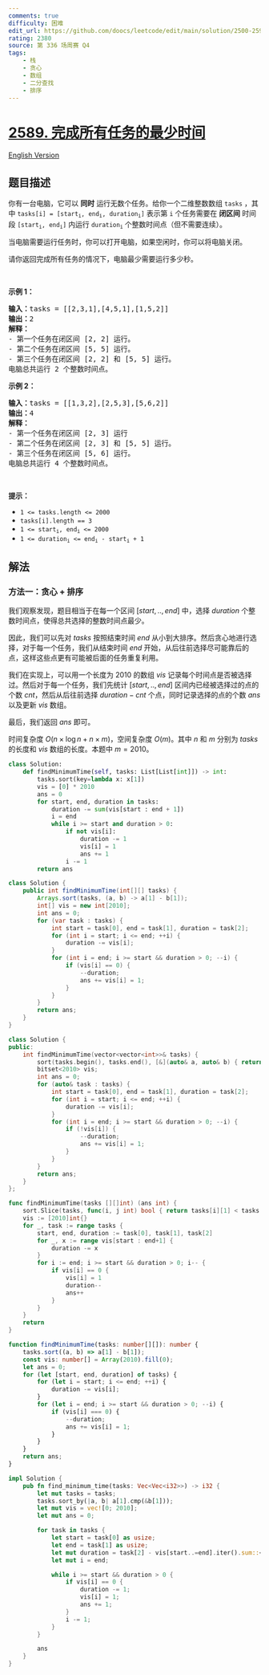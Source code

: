 ```yaml
---
comments: true
difficulty: 困难
edit_url: https://github.com/doocs/leetcode/edit/main/solution/2500-2599/2589.Minimum%20Time%20to%20Complete%20All%20Tasks/README.md
rating: 2380
source: 第 336 场周赛 Q4
tags:
    - 栈
    - 贪心
    - 数组
    - 二分查找
    - 排序
---
```


<!-- problem:start -->

# [2589. 完成所有任务的最少时间](https://leetcode.cn/problems/minimum-time-to-complete-all-tasks)

[English Version](/solution/2500-2599/2589.Minimum%20Time%20to%20Complete%20All%20Tasks/README_EN.md)

## 题目描述

<!-- description:start -->

<p>你有一台电脑，它可以 <strong>同时</strong>&nbsp;运行无数个任务。给你一个二维整数数组&nbsp;<code>tasks</code>&nbsp;，其中&nbsp;<code>tasks[i] = [start<sub>i</sub>, end<sub>i</sub>, duration<sub>i</sub>]</code>&nbsp;表示第&nbsp;<code>i</code>&nbsp;个任务需要在 <strong>闭区间</strong>&nbsp;时间段&nbsp;<code>[start<sub>i</sub>, end<sub>i</sub>]</code>&nbsp;内运行&nbsp;<code>duration<sub>i</sub></code>&nbsp;个整数时间点（但不需要连续）。</p>

<p>当电脑需要运行任务时，你可以打开电脑，如果空闲时，你可以将电脑关闭。</p>

<p>请你返回完成所有任务的情况下，电脑最少需要运行多少秒。</p>

<p>&nbsp;</p>

<p><strong>示例 1：</strong></p>

<pre><b>输入：</b>tasks = [[2,3,1],[4,5,1],[1,5,2]]
<b>输出：</b>2
<b>解释：</b>
- 第一个任务在闭区间 [2, 2] 运行。
- 第二个任务在闭区间 [5, 5] 运行。
- 第三个任务在闭区间 [2, 2] 和 [5, 5] 运行。
电脑总共运行 2 个整数时间点。
</pre>

<p><strong>示例 2：</strong></p>

<pre><b>输入：</b>tasks = [[1,3,2],[2,5,3],[5,6,2]]
<b>输出：</b>4
<b>解释：</b>
- 第一个任务在闭区间 [2, 3] 运行
- 第二个任务在闭区间 [2, 3] 和 [5, 5] 运行。
- 第三个任务在闭区间 [5, 6] 运行。
电脑总共运行 4 个整数时间点。
</pre>

<p>&nbsp;</p>

<p><strong>提示：</strong></p>

<ul>
	<li><code>1 &lt;= tasks.length &lt;= 2000</code></li>
	<li><code>tasks[i].length == 3</code></li>
	<li><code>1 &lt;= start<sub>i</sub>, end<sub>i</sub> &lt;= 2000</code></li>
	<li><code>1 &lt;= duration<sub>i</sub> &lt;= end<sub>i</sub> - start<sub>i</sub> + 1 </code></li>
</ul>

<!-- description:end -->

## 解法

<!-- solution:start -->

### 方法一：贪心 + 排序

我们观察发现，题目相当于在每一个区间 $[start,..,end]$ 中，选择 $duration$ 个整数时间点，使得总共选择的整数时间点最少。

因此，我们可以先对 $tasks$ 按照结束时间 $end$ 从小到大排序。然后贪心地进行选择，对于每一个任务，我们从结束时间 $end$ 开始，从后往前选择尽可能靠后的点，这样这些点更有可能被后面的任务重复利用。

我们在实现上，可以用一个长度为 $2010$ 的数组 $vis$ 记录每个时间点是否被选择过。然后对于每一个任务，我们先统计 $[start,..,end]$ 区间内已经被选择过的点的个数 $cnt$，然后从后往前选择 $duration - cnt$ 个点，同时记录选择的点的个数 $ans$ 以及更新 $vis$ 数组。

最后，我们返回 $ans$ 即可。

时间复杂度 $O(n \times \log n + n \times m)$，空间复杂度 $O(m)$。其中 $n$ 和 $m$ 分别为 $tasks$ 的长度和 $vis$ 数组的长度。本题中 $m = 2010$。

<!-- tabs:start -->

```python
class Solution:
    def findMinimumTime(self, tasks: List[List[int]]) -> int:
        tasks.sort(key=lambda x: x[1])
        vis = [0] * 2010
        ans = 0
        for start, end, duration in tasks:
            duration -= sum(vis[start : end + 1])
            i = end
            while i >= start and duration > 0:
                if not vis[i]:
                    duration -= 1
                    vis[i] = 1
                    ans += 1
                i -= 1
        return ans
```

```java
class Solution {
    public int findMinimumTime(int[][] tasks) {
        Arrays.sort(tasks, (a, b) -> a[1] - b[1]);
        int[] vis = new int[2010];
        int ans = 0;
        for (var task : tasks) {
            int start = task[0], end = task[1], duration = task[2];
            for (int i = start; i <= end; ++i) {
                duration -= vis[i];
            }
            for (int i = end; i >= start && duration > 0; --i) {
                if (vis[i] == 0) {
                    --duration;
                    ans += vis[i] = 1;
                }
            }
        }
        return ans;
    }
}
```

```cpp
class Solution {
public:
    int findMinimumTime(vector<vector<int>>& tasks) {
        sort(tasks.begin(), tasks.end(), [&](auto& a, auto& b) { return a[1] < b[1]; });
        bitset<2010> vis;
        int ans = 0;
        for (auto& task : tasks) {
            int start = task[0], end = task[1], duration = task[2];
            for (int i = start; i <= end; ++i) {
                duration -= vis[i];
            }
            for (int i = end; i >= start && duration > 0; --i) {
                if (!vis[i]) {
                    --duration;
                    ans += vis[i] = 1;
                }
            }
        }
        return ans;
    }
};
```

```go
func findMinimumTime(tasks [][]int) (ans int) {
	sort.Slice(tasks, func(i, j int) bool { return tasks[i][1] < tasks[j][1] })
	vis := [2010]int{}
	for _, task := range tasks {
		start, end, duration := task[0], task[1], task[2]
		for _, x := range vis[start : end+1] {
			duration -= x
		}
		for i := end; i >= start && duration > 0; i-- {
			if vis[i] == 0 {
				vis[i] = 1
				duration--
				ans++
			}
		}
	}
	return
}
```

```ts
function findMinimumTime(tasks: number[][]): number {
    tasks.sort((a, b) => a[1] - b[1]);
    const vis: number[] = Array(2010).fill(0);
    let ans = 0;
    for (let [start, end, duration] of tasks) {
        for (let i = start; i <= end; ++i) {
            duration -= vis[i];
        }
        for (let i = end; i >= start && duration > 0; --i) {
            if (vis[i] === 0) {
                --duration;
                ans += vis[i] = 1;
            }
        }
    }
    return ans;
}
```

```rust
impl Solution {
    pub fn find_minimum_time(tasks: Vec<Vec<i32>>) -> i32 {
        let mut tasks = tasks;
        tasks.sort_by(|a, b| a[1].cmp(&b[1]));
        let mut vis = vec![0; 2010];
        let mut ans = 0;

        for task in tasks {
            let start = task[0] as usize;
            let end = task[1] as usize;
            let mut duration = task[2] - vis[start..=end].iter().sum::<i32>();
            let mut i = end;

            while i >= start && duration > 0 {
                if vis[i] == 0 {
                    duration -= 1;
                    vis[i] = 1;
                    ans += 1;
                }
                i -= 1;
            }
        }

        ans
    }
}
```

<!-- tabs:end -->

<!-- solution:end -->

<!-- problem:end -->
